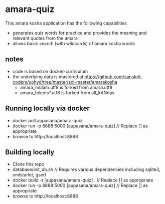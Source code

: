 # amara-quiz

This amara kosha application has the following capabilities

- generates quiz words for practice and provides the meaning and relevant quotes from the amara
- allows basic search (with wildcards) of amara kosha words

## notes

- code is based on docker-curriculum
- the underlying data is mastered at https://github.com/sanskrit-coders/uohyd/tree/master/scl-master/amarakosha
  - amara_mulam.utf8 is forked from amara.utf8
  - amara_tokens*.utf8 is forked from all_kANdas

## Running locally via docker

- docker pull aupasana/amara-quiz
- docker run -p 8888:5000 [aupasana/amara-quiz]           // Replace [] as appropriate
- browse to http://localhost:8888

## Building locally

- Clone this repo
- database/init_db.sh                                     // Requires various dependencies including sqlite3, xmlstarlet, gsed
- docker build -t [aupasana/amara-quiz] .                 // Replace [] as appropriate
- docker run -p 8888:5000 [aupasana/amara-quiz]           // Replace [] as appropriate
- browse to http://localhost:8888
